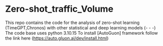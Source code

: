 # Zero-shot_traffic_Volume
This repo contains the code for the analysis of zero-shot learning (TimeGPT,Chronos) with other statistical and deep learning models
(- - -)
The code base uses python 3.10.15
To install [AutoGuon] framework follow the link here (https://auto.gluon.ai/dev/install.html)
